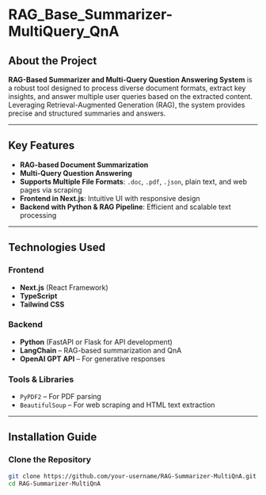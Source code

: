 # RAG_Base_Summarizer-MultiQuery_QnA

##  About the Project

**RAG-Based Summarizer and Multi-Query Question Answering System** is a robust tool designed to process diverse document formats, extract key insights, and answer multiple user queries based on the extracted content. Leveraging Retrieval-Augmented Generation (RAG), the system provides precise and structured summaries and answers.

---

##  Key Features

-  **RAG-based Document Summarization**
-  **Multi-Query Question Answering**
-  **Supports Multiple File Formats**: `.doc`, `.pdf`, `.json`, plain text, and web pages via scraping
-  **Frontend in Next.js**: Intuitive UI with responsive design
-  **Backend with Python & RAG Pipeline**: Efficient and scalable text processing

---

##  Technologies Used

###  Frontend
- **Next.js** (React Framework)
- **TypeScript**
- **Tailwind CSS**

###  Backend
- **Python** (FastAPI or Flask for API development)
- **LangChain** – RAG-based summarization and QnA
- **OpenAI GPT API** – For generative responses

###  Tools & Libraries
- `PyPDF2` – For PDF parsing
- `BeautifulSoup` – For web scraping and HTML text extraction

---

##  Installation Guide

### Clone the Repository

```bash
git clone https://github.com/your-username/RAG-Summarizer-MultiQnA.git
cd RAG-Summarizer-MultiQnA
